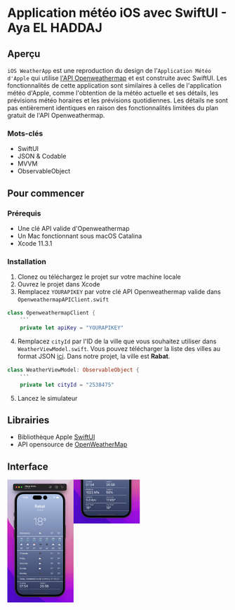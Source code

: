 # Application météo iOS avec SwiftUI - Aya EL HADDAJ

## Aperçu
`iOS WeatherApp` est une reproduction du design de l'`Application Météo d'Apple` qui utilise [l'API Openweathermap](https://openweathermap.org/api) et est construite avec SwiftUI. Les fonctionnalités de cette application sont similaires à celles de l'application météo d'Apple, comme l'obtention de la météo actuelle et ses détails, les prévisions météo horaires et les prévisions quotidiennes. Les détails ne sont pas entièrement identiques en raison des fonctionnalités limitées du plan gratuit de l'API Openweathermap.

### Mots-clés
- SwiftUI
- JSON & Codable
- MVVM
- ObservableObject

## Pour commencer
### Prérequis
- Une clé API valide d'Openweathermap
- Un Mac fonctionnant sous macOS Catalina
- Xcode 11.3.1

### Installation
1. Clonez ou téléchargez le projet sur votre machine locale
2. Ouvrez le projet dans Xcode
3. Remplacez `YOURAPIKEY` par votre clé API Openweathermap valide dans `OpenweathermapAPIClient.swift`
```swift
class OpenweathermapClient {
    ```
    private let apiKey = "YOURAPIKEY"
```
4. Remplacez `cityId` par l'ID de la ville que vous souhaitez utiliser dans `WeatherViewModel.swift`. Vous pouvez télécharger la liste des villes au format JSON [ici](http://bulk.openweathermap.org/sample/). Dans notre projet, la ville est **Rabat**.
```swift
class WeatherViewModel: ObservableObject {
    ```
    private let cityId = "2538475"
```
5. Lancez le simulateur

## Librairies
- Bibliothèque Apple [SwiftUI](https://developer.apple.com/xcode/swiftui/)
- API opensource de [OpenWeatherMap](https://openweathermap.org/api)

## Interface
<img src="Screenshoot/Screenshot-1.png" width="30%" height="30%" align="left">
<img src="Screenshoot/Screenshot-2.png" width="30%" height="30%" align="bottom">
